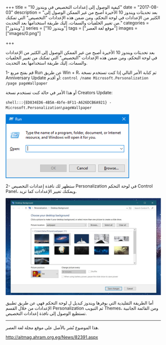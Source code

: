 +++
title = "كيفية الوصول إلى إعدادات التخصيص في ويندوز 10"
date = "2017-08-03"
description = "بعد تحديثات ويندوز 10 الأخيرة أصبح من غير الممكن الوصول إلى الكثير من الإعدادات في لوحة التحكم، ومن ضمن هذه الإعدادات \"التخصيص\" التي تمكنك من تغيير الخلفيات والسمات، إليك طريقة استخدامها بعد التحديث."
categories = ["ويندوز",]
series = ["ويندوز 10"]
tags = ["موقع لغة العصر"]
images = ["images/0.png"]

+++

بعد تحديثات ويندوز 10 الأخيرة أصبح من غير الممكن الوصول إلى الكثير من الإعدادات في لوحة التحكم، ومن ضمن هذه الإعدادات "التخصيص" التي تمكنك من تغيير الخلفيات والسمات، إليك طريقة استخدامها بعد التحديث.

1- قم بفتح مربع Run عن طريق Win + R، ثم كتابة الأمر التالي إذا كنت تستخدم نسخة Anniversary Update أو أقدم:
`control /name Microsoft.Personalization /page pageWallpaper`

أو هذا الأمر في حالة كنت تستخدم نسخة Creators Update:

`shell:::{ED834ED6-4B5A-4bfe-8F11-A626DCB6A921} -Microsoft.Personalization\pageWallpaper`

![img](images/1.png)

2- ستظهر لك نافذة إعدادات التخصيص Personalization في لوحة التحكم Control Panel، ويمكنك تغيير الإعدادات كما تريد.

![img](images/2.jpg)

أما الطريقة التقليدية التي بوفرها ويندوز كبديل ل لوحة التحكم فهي عن طريق تطبيق الإعدادات من خلال القسم Personalization ثم التبويب Themes، ومن القائمة الجانبية تستطيع الوصول إلى نافذة إعدادات التخصيص.

---
هذا الموضوع نٌشر باﻷصل على موقع مجلة لغة العصر.

http://aitmag.ahram.org.eg/News/82391.aspx